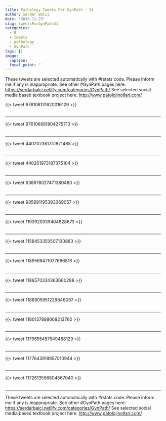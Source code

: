 ```yaml
---
title: Pathology Tweets For GynPath - 31
author: Serdar Balci
date: '2019-11-23'
slug: tweetsForGynPath31
categories:
  - R
  - tweets
  - pathology
  - GynPath
tags: []
image:
  caption: ''
  focal_point: ''
---
```



These tweets are selected automatically with #rstats code. Please inform me if any is inappropriate.
See other #GynPath pages here: https://serdarbalci.netlify.com/categories/GynPath/ 
See selected social media based textbook project here: http://www.patolojinotlari.com/

{{< tweet 976108131620016129 >}}
<br>
<br>
<hr>
{{< tweet 976106681804275713 >}}
<br>
<br>
<hr>
{{< tweet 440202361751871488 >}}
<br>
<br>
<hr>
{{< tweet 440201973187375104 >}}
<br>
<br>
<hr>
{{< tweet 938978027471380480 >}}
<br>
<br>
<hr>
{{< tweet 985891195393069057 >}}
<br>
<br>
<hr>
{{< tweet 1193920339404828673 >}}
<br>
<br>
<hr>
{{< tweet 1158453350507130883 >}}
<br>
<br>
<hr>
{{< tweet 1189568471077666816 >}}
<br>
<br>
<hr>
{{< tweet 1189570334363660288 >}}
<br>
<br>
<hr>
{{< tweet 1188905951228846087 >}}
<br>
<br>
<hr>
{{< tweet 1180137898068213760 >}}
<br>
<br>
<hr>
{{< tweet 1179655457549488129 >}}
<br>
<br>
<hr>
{{< tweet 1177643918957010944 >}}
<br>
<br>
<hr>
{{< tweet 1172613596804567040 >}}
<br>
<br>
<hr>


These tweets are selected automatically with #rstats code. Please inform me if any is inappropriate.
See other #GynPath pages here: https://serdarbalci.netlify.com/categories/GynPath/ 
See selected social media based textbook project here: http://www.patolojinotlari.com/
